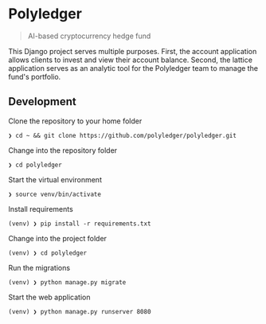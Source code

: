 # Polyledger

> AI-based cryptocurrency hedge fund

This Django project serves multiple purposes. First, the account application allows clients to invest and view their account balance. Second, the lattice application serves as an analytic tool for the Polyledger team to manage the fund's portfolio.

## Development

Clone the repository to your home folder

```
❯ cd ~ && git clone https://github.com/polyledger/polyledger.git
```

Change into the repository folder

```
❯ cd polyledger
```

Start the virtual environment

```
❯ source venv/bin/activate
```

Install requirements

```
(venv) ❯ pip install -r requirements.txt
```

Change into the project folder

```
(venv) ❯ cd polyledger
```

Run the migrations

```
(venv) ❯ python manage.py migrate
```

Start the web application

```
(venv) ❯ python manage.py runserver 8080
```
